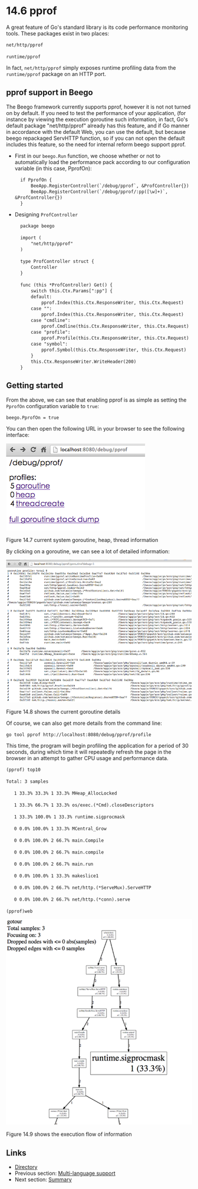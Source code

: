 # 14.6 pprof

A great feature of Go's standard library is its code performance monitoring tools. These packages exist in two places:

	net/http/pprof
	
	runtime/pprof

In fact, `net/http/pprof` simply exposes runtime profiling data from the `runtime/pprof` package on an HTTP port. 

## pprof support in Beego 

The Beego framework currently supports pprof, however it is not not turned on by default. If you need to test the performance of your application, (for instance by viewing the execution goroutine such information, in fact, Go's default package "net/http/pprof" already has this feature, and if Go manner in accordance with the default Web, you can use the default, but because beego repackaged ServHTTP function, so if you can not open the default includes this feature, so the need for internal reform beego support pprof.

- First in our `beego.Run` function, we choose whether or not to automatically load the performance pack according to our configuration variable (in this case, PprofOn):

		if PprofOn {
			BeeApp.RegisterController(`/debug/pprof`, &ProfController{})
			BeeApp.RegisterController(`/debug/pprof/:pp([\w]+)`, &ProfController{})
		}

- Designing `ProfController`

		package beego

		import (
			"net/http/pprof"
		)
		
		type ProfController struct {
			Controller
		}
		
		func (this *ProfController) Get() {
			switch this.Ctx.Params[":pp"] {
			default:
				pprof.Index(this.Ctx.ResponseWriter, this.Ctx.Request)
			case "":
				pprof.Index(this.Ctx.ResponseWriter, this.Ctx.Request)
			case "cmdline":
				pprof.Cmdline(this.Ctx.ResponseWriter, this.Ctx.Request)
			case "profile":
				pprof.Profile(this.Ctx.ResponseWriter, this.Ctx.Request)
			case "symbol":
				pprof.Symbol(this.Ctx.ResponseWriter, this.Ctx.Request)
			}
			this.Ctx.ResponseWriter.WriteHeader(200)
		}


## Getting started

From the above, we can see that enabling pprof is as simple as setting the `PprofOn` configuration variable to `true`:

	beego.PprofOn = true

You can then open the following URL in your browser to see the following interface:

![](images/14.6.pprof.png?raw=true)

Figure 14.7 current system goroutine, heap, thread information

By clicking on a goroutine, we can see a lot of detailed information:

![](images/14.6.pprof2.png?raw=true)

Figure 14.8 shows the current goroutine details

Of course, we can also get more details from the command line: 

	go tool pprof http://localhost:8080/debug/pprof/profile
	
This time, the program will begin profiling the application for a period of 30 seconds, during which time it will repeatedly refresh the page in the browser in an attempt to gather CPU usage and performance data.

	(pprof) top10

	Total: 3 samples

       1 33.3% 33.3% 1 33.3% MHeap_AllocLocked

       1 33.3% 66.7% 1 33.3% os/exec.(*Cmd).closeDescriptors

       1 33.3% 100.0% 1 33.3% runtime.sigprocmask

       0 0.0% 100.0% 1 33.3% MCentral_Grow

       0 0.0% 100.0% 2 66.7% main.Compile

       0 0.0% 100.0% 2 66.7% main.compile

       0 0.0% 100.0% 2 66.7% main.run

       0 0.0% 100.0% 1 33.3% makeslice1

       0 0.0% 100.0% 2 66.7% net/http.(*ServeMux).ServeHTTP

       0 0.0% 100.0% 2 66.7% net/http.(*conn).serve	

	(pprof)web
	
![](images/14.6.pprof3.png?raw=true)

Figure 14.9 shows the execution flow of information

## Links

- [Directory](preface.md)
- Previous section: [Multi-language support](14.5.md)
- Next section: [Summary](14.7.md)


